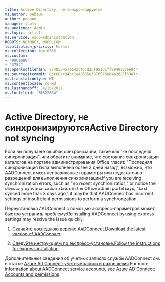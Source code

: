 ```yaml
---
title: Active Directory, не синхронизируются
ms.author: pebaum
author: pebaum
manager: scotv
ms.audience: Admin
ms.topic: article
ms.service: o365-administration
ROBOTS: NOINDEX, NOFOLLOW
localization_priority: Normal
ms.collection: Adm_O365
ms.custom:
- "9001688"
- "3754"
ms.openlocfilehash: 274855457a143cfccd25f9a161ff894882cee9c4
ms.sourcegitcommit: 8bc60ec34bc1e40685e3976576e04a2623f63a7c
ms.translationtype: MT
ms.contentlocale: ru-RU
ms.lasthandoff: 04/15/2021
ms.locfileid: "51822864"
---
```

# <a name="active-directory-not-syncing"></a><span data-ttu-id="39ad9-102">Active Directory, не синхронизируются</span><span class="sxs-lookup"><span data-stu-id="39ad9-102">Active Directory not syncing</span></span>

<span data-ttu-id="39ad9-103">Если вы получаете ошибки синхронизации, такие как "не последняя синхронизация", или обратите внимание, что состояние синхронизации каталогов на портале администрирования Office гласит: "Последняя синхронизация была выполнена более 3 дней назад", возможно, что AADConnect имеет неправильные параметры или недостаточно разрешений для выполнения синхронизации.</span><span class="sxs-lookup"><span data-stu-id="39ad9-103">If you are receiving synchronization errors, such as "no recent synchronization," or notice the directory synchronization status in the Office admin portal says, "Last synced more than 3 days ago," it may be that AADConnect has incorrect settings or insufficient permissions to perform a synchronization.</span></span>  

<span data-ttu-id="39ad9-104">Переустановка AADConnect с помощью экспресс-параметров может быстро устранить проблему:</span><span class="sxs-lookup"><span data-stu-id="39ad9-104">Reinstalling AADConnect by using express settings may resolve the issue quickly:</span></span>

1. <span data-ttu-id="39ad9-105">[Скачайте последнюю версию AADConnect](https://go.microsoft.com/fwlink/?LinkId=615771).</span><span class="sxs-lookup"><span data-stu-id="39ad9-105">[Download the latest version of AADConnect](https://go.microsoft.com/fwlink/?LinkId=615771).</span></span>

2. <span data-ttu-id="39ad9-106">[Следуйте инструкциям по экспресс-установке.](https://docs.microsoft.com/azure/active-directory/hybrid/how-to-connect-install-express)</span><span class="sxs-lookup"><span data-stu-id="39ad9-106">[Follow the instructions for express installation](https://docs.microsoft.com/azure/active-directory/hybrid/how-to-connect-install-express).</span></span>

<span data-ttu-id="39ad9-107">Дополнительные сведения об учетных записях службы AADConnect см. в статье [Azure AD Connect: учетные записи и разрешения](https://docs.microsoft.com/azure/active-directory/hybrid/reference-connect-accounts-permissions).</span><span class="sxs-lookup"><span data-stu-id="39ad9-107">For more information about AADConnect service accounts, see [Azure AD Connect: Accounts and permissions](https://docs.microsoft.com/azure/active-directory/hybrid/reference-connect-accounts-permissions).</span></span>
